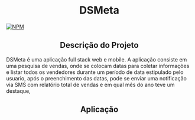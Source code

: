 <h1 align="center">
DSMeta
</h1>

[![NPM](https://img.shields.io/npm/l/react)](https://github.com/RonaldoCesar28/RonaldoCesar28/blob/add-license-1/LICENSE)

<h2 align="center">
Descrição do Projeto
</h2>
DSMeta é uma aplicação full stack web e mobile.
A aplicação consiste em uma pesquisa de vendas, onde se colocam datas para coletar informações e listar todos os vendedores durante um período de data estipulado pelo usuario, após o preenchimento das datas, pode se enviar uma notificação via SMS com relatório total de vendas e em qual mês do ano teve um destaque,

<h2 align="center">
Aplicação
</h2>

